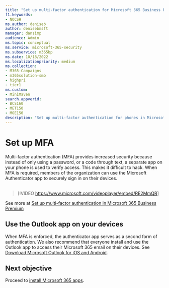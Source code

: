 ```yaml
---
title: "Set up multi-factor authentication for Microsoft 365 Business Premium"
f1.keywords:
- NOCSH
ms.author: deniseb
author: denisebmsft
manager: dansimp
audience: Admin
ms.topic: conceptual
ms.service: microsoft-365-security
ms.subservice: m365bp
ms.date: 10/18/2022
ms.localizationpriority: medium
ms.collection: 
- M365-Campaigns
- m365solution-smb
- highpri
- tier1
ms.custom:
- MiniMaven
search.appverid:
- BCS160
- MET150
- MOE150
description: "Set up multi-factor authentication for phones in Microsoft Business Premium. Increase your security by using Microsoft Business Premium's MFA features for your phone."
---
```


# Set up MFA

Multi-factor authentication (MFA) provides increased security because instead of only using a password, or a code through text, a separate app on your phone is used to verify access. This makes it difficult to hack. When MFA is required, members of the organization can use the Microsoft Authenticator app to securely sign in on their devices. <br/><br/>

> [!VIDEO https://www.microsoft.com/videoplayer/embed/RE2MmQR]

See more at [Set up multi-factor authentication in Microsoft 365 Business Premium](https://support.office.com/article/a32541df-079c-420d-9395-9d59354f7225)

## Use the Outlook app on your devices

When MFA is enforced, the authenticator app serves as a second form of authentication. We also recommend that everyone install and use the Outlook app to access their Microsoft 365 email on their devices. See [Download Microsoft Outlook for iOS and Android](https://www.microsoft.com/microsoft-365/outlook-mobile-for-android-and-ios).

## Next objective

Proceed to [install Microsoft 365 apps](m365bp-install-office-apps.md).
